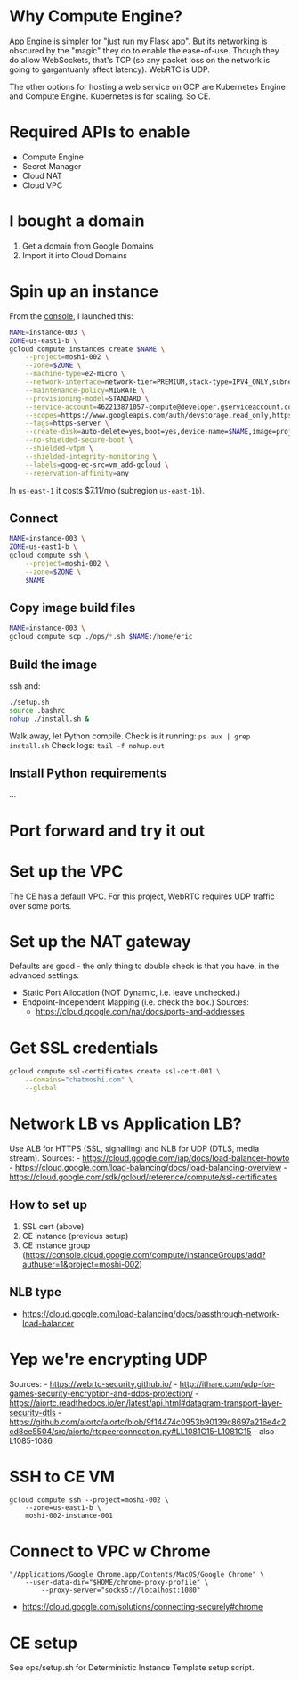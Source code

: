 # Why Compute Engine?
App Engine is simpler for "just run my Flask app". But its networking is obscured by the "magic" they do to enable the
ease-of-use. Though they do allow WebSockets, that's TCP (so any packet loss on the network is going to gargantuanly
affect latency). WebRTC is UDP.

The other options for hosting a web service on GCP are Kubernetes Engine and Compute Engine. Kubernetes is for scaling.
So CE.

# Required APIs to enable
- Compute Engine
- Secret Manager
- Cloud NAT
- Cloud VPC

# I bought a domain
1. Get a domain from Google Domains
2. Import it into Cloud Domains

# Spin up an instance
From the [console](https://console.cloud.google.com/compute/instancesAdd?project=moshi-002), I launched this:
```sh
NAME=instance-003 \
ZONE=us-east1-b \
gcloud compute instances create $NAME \
    --project=moshi-002 \
    --zone=$ZONE \
    --machine-type=e2-micro \
    --network-interface=network-tier=PREMIUM,stack-type=IPV4_ONLY,subnet=default \
    --maintenance-policy=MIGRATE \
    --provisioning-model=STANDARD \
    --service-account=462213871057-compute@developer.gserviceaccount.com \
    --scopes=https://www.googleapis.com/auth/devstorage.read_only,https://www.googleapis.com/auth/logging.write,https://www.googleapis.com/auth/monitoring.write,https://www.googleapis.com/auth/servicecontrol,https://www.googleapis.com/auth/service.management.readonly,https://www.googleapis.com/auth/trace.append \
    --tags=https-server \
    --create-disk=auto-delete=yes,boot=yes,device-name=$NAME,image=projects/debian-cloud/global/images/debian-11-bullseye-v20230615,mode=rw,size=10,type=projects/moshi-002/zones/us-west4-b/diskTypes/pd-balanced \
    --no-shielded-secure-boot \
    --shielded-vtpm \
    --shielded-integrity-monitoring \
    --labels=goog-ec-src=vm_add-gcloud \
    --reservation-affinity=any
```
In `us-east-1` it costs $7.11/mo (subregion `us-east-1b`).

## Connect
```sh
NAME=instance-003 \
ZONE=us-east1-b \
gcloud compute ssh \
    --project=moshi-002 \
    --zone=$ZONE \
    $NAME
```

## Copy image build files
```sh
NAME=instance-003 \
gcloud compute scp ./ops/*.sh $NAME:/home/eric
```

## Build the image
ssh and:
```bash
./setup.sh
source .bashrc
nohup ./install.sh &
```
Walk away, let Python compile.
Check is it running: `ps aux | grep install.sh`
Check logs: `tail -f nohup.out`

## Install Python requirements
...

# Port forward and try it out

# Set up the VPC
The CE has a default VPC.
For this project, WebRTC requires UDP traffic over some ports.

# Set up the NAT gateway
Defaults are good - the only thing to double check is that you have, in the advanced settings:
- Static Port Allocation (NOT Dynamic, i.e. leave unchecked.)
- Endpoint-Independent Mapping (i.e. check the box.)
Sources:
    - https://cloud.google.com/nat/docs/ports-and-addresses

# Get SSL credentials
```sh
gcloud compute ssl-certificates create ssl-cert-001 \
    --domains="chatmoshi.com" \
    --global
```

# Network LB vs Application LB?
Use ALB for HTTPS (SSL, signalling) and NLB for UDP (DTLS, media stream).
Sources:
    - https://cloud.google.com/iap/docs/load-balancer-howto
    - https://cloud.google.com/load-balancing/docs/load-balancing-overview
    - https://cloud.google.com/sdk/gcloud/reference/compute/ssl-certificates

## How to set up
1. SSL cert (above)
2. CE instance (previous setup)
3. CE instance group (https://console.cloud.google.com/compute/instanceGroups/add?authuser=1&project=moshi-002)

## NLB type
- https://cloud.google.com/load-balancing/docs/passthrough-network-load-balancer

# Yep we're encrypting UDP
Sources:
    - https://webrtc-security.github.io/
    - http://ithare.com/udp-for-games-security-encryption-and-ddos-protection/
    - https://aiortc.readthedocs.io/en/latest/api.html#datagram-transport-layer-security-dtls
    - https://github.com/aiortc/aiortc/blob/9f14474c0953b90139c8697a216e4c2cd8ee5504/src/aiortc/rtcpeerconnection.py#LL1081C15-L1081C15
        - also L1085-1086

# SSH to CE VM
```
gcloud compute ssh --project=moshi-002 \
    --zone=us-east1-b \
    moshi-002-instance-001
```

# Connect to VPC w Chrome
```sgh
"/Applications/Google Chrome.app/Contents/MacOS/Google Chrome" \
    --user-data-dir="$HOME/chrome-proxy-profile" \
        --proxy-server="socks5://localhost:1080"
```
- https://cloud.google.com/solutions/connecting-securely#chrome

# CE setup
See ops/setup.sh for Deterministic Instance Template setup script.
